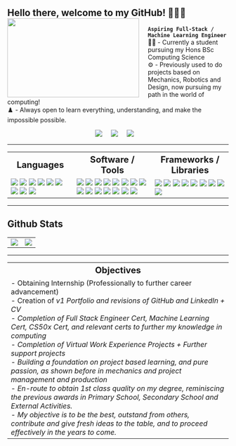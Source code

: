 ## Hello there, welcome to my GitHub! 👋👨‍🔧 <img align="left" style="margin-right: 20px;" width="300" height="180" src="https://github.com/user-attachments/assets/a8119d72-9aa8-4b0b-8822-81d734e5b0a9?raw=true"></a>

**`Aspiring Full-Stack / Machine Learning Engineer`** <br>
🧑‍🎓 - Currently a student pursuing my Hons BSc Computing Science <br>
⚙️ - Previously used to do projects based on Mechanics, Robotics and Design, now pursuing my path in the world of computing! <br>
♟️ - Always open to learn everything, understanding, and make the impossible possible. <br>


<p align="center">
  <a target="_blank"href="https://www.linkedin.com/in/mehedi-gazi/">
    <img src="https://img.shields.io/badge/LinkedIn-000000?style=for-the-badge&logo=portfolio" /></a>&nbsp;&nbsp;&nbsp;&nbsp;
  <a target="_blank"href="#"><img src="https://img.shields.io/badge/Portfolio-%23000000.svg?style=for-the-badge&logo=firefox&logoColor=#FF7139" /></a>&nbsp;&nbsp;&nbsp;&nbsp;
  <a href="mailto:xn.m2977@gmail.com?subject=Hello%20Ileri,%20From%20Github"><img src="https://img.shields.io/badge/Email-000000?style=for-the-badge&logo=gmail" /></a>&nbsp;&nbsp;&nbsp;&nbsp;
</p>




---
<div align="center">
  <table style="width:100%; table-layout: fixed; border-collapse: collapse;">
    <tr>
      <th style="text-align: center; font-size: 20px;">Languages</th>
      <th style="text-align: center; font-size: 20px;">Software / Tools</th>
      <th style="text-align: center; font-size: 20px;">Frameworks / Libraries</th>
    </tr>
    <tr>
      <td>
        <img src="https://img.shields.io/badge/Python-000000?style=for-the-badge&logo=python" <br>
        <img src="https://img.shields.io/badge/java-000000.svg?style=for-the-badge&logo=openjdk&logoColor=white" <br>
        <img src="https://img.shields.io/badge/php-000000.svg?style=for-the-badge&logo=php&logoColor=white" <br>
        <img src="https://img.shields.io/badge/html-000000.svg?style=for-the-badge&logo=html5&logoColor=white" <br>
        <img src="https://img.shields.io/badge/css-000000.svg?style=for-the-badge&logo=css3&logoColor=white" <br>
        <img src="https://img.shields.io/badge/c-000000.svg?style=for-the-badge&logo=c&logoColor=white" <br>
        <img src="https://img.shields.io/badge/SQL-000000?style=for-the-badge&logo=sqlite" <br>
        <img src="https://img.shields.io/badge/lua-000000.svg?style=for-the-badge&logo=lua&logoColor=white" <br>
        <img src="https://img.shields.io/badge/Bash-000000?style=for-the-badge&logo=gnubash" <br>
      </td>
      <td>
        <img src="https://img.shields.io/badge/Visual%20Studio%20Code%20(VSC)-000000?style=for-the-badge" <br>
        <img src="https://img.shields.io/badge/Git%20(Windows)-000000?style=for-the-badge&logo=gitforwindows" <br>
        <img src="https://img.shields.io/badge/Microsoft%20SQL%20Server-000000?style=for-the-badge&logo=microsoft%20sql%20server&logoColor=white">
        <img src="https://img.shields.io/badge/MySQL-000000?style=for-the-badge&logo=mysql" <br>
        <img src="https://img.shields.io/badge/Wireshark-000000?style=for-the-badge&logo=wireshark" <br>
        <img src="https://img.shields.io/badge/SolidWorks%202022-000000?style=for-the-badge&logo=dassaultsystemes" <br>
        <img src="https://img.shields.io/badge/Blender%20v4.0-000000?style=for-the-badge&logo=blender" <br>
        <img src="https://img.shields.io/badge/Codecademy-000000?style=for-the-badge&logo=codecademy&logoColor=white" <br>
        <img src="https://img.shields.io/badge/VirtualBox%20(Oracle)-000000?style=for-the-badge&logo=virtualbox" <br>
        <img src="https://img.shields.io/badge/Netbeans%20IDE-000000?style=for-the-badge&logo=apachenetbeanside" <br>
        <img src="https://img.shields.io/badge/XAMPP-000000?style=for-the-badge&logo=xampp" <br>
        <img src="https://img.shields.io/badge/Powershell%20%2F%20UNIX-000000?style=for-the-badge&logo=gnometerminal" <br>
        <img src="https://img.shields.io/badge/Ubuntu-000000?style=for-the-badge&logo=ubuntu&logoColor=white" <br>
        <img src="https://img.shields.io/badge/docker-000000.svg?style=for-the-badge&logo=docker&logoColor=white" <br>
        <img src="https://img.shields.io/badge/Windows%20Terminal-000000.svg?style=for-the-badge&logo=windows-terminal&logoColor=white">
      </td>
      <td>
        <img src="https://img.shields.io/badge/Matplotlib-000000.svg?style=for-the-badge&logo=Matplotlib&logoColor=white" <br>
        <img src="https://img.shields.io/badge/numpy-000000.svg?style=for-the-badge&logo=numpy&logoColor=white" <br>
        <img src="https://img.shields.io/badge/TailwindCSS-000000?style=for-the-badge&logo=tailwindcss" <br>
        <img src="https://img.shields.io/badge/Laravel%20%2B%20Herd-000000?style=for-the-badge&logo=laravel" <br>
        <img src="https://img.shields.io/badge/PyTest-000000?style=for-the-badge&logo=pytest" <br>
        <img src="https://img.shields.io/badge/JUnit-000000?style=for-the-badge&logo=junit5" <br>
        <img src="https://img.shields.io/badge/OpenSSL-000000?style=for-the-badge&logo=openssl" <br>
        <img src="https://img.shields.io/badge/MySQL-000000?style=for-the-badge&logo=mysql" <br>
        <img src="https://img.shields.io/badge/Jupyter%20Notebook-000000?style=for-the-badge&logo=jupyter" <br>
      </td>
    </tr>
  </table>
</div>


---
<div>
    <h2 align=left> Github Stats</h2>
</div>
<table>
    <tr>
        <td colspan="2" rowspan="2">
        <img src="https://github-readme-stats.vercel.app/api/top-langs/?username=mehedi-gazi&layout=compact&theme=great-gatsby">
        </td>
        <td colspan="2" rowspan="2">
        <img src="https://github-readme-stats.vercel.app/api?username=mehedi-gazi&theme=great-gatsby&show_icons=true">
        </td>
    </tr>
</table>


---
<div align="left">
  <table style="width:100%; table-layout: fixed; border-collapse: collapse;">
    <tr>
      <th style="text-align: center; font-size: 20px;">Objectives</th>
    </tr>
    <tr>
      <td>
        - Obtaining Internship (Professionally to further career advancement) <br>
        - Creation of <i>v1 Portfolio and revisions of GitHub and LinkedIn + CV<i> <br>
        - Completion of Full Stack Engineer Cert, Machine Learning Cert, CS50x Cert, and relevant certs to further my knowledge in computing <br>
        - Completion of Virtual Work Experience Projects + Further support projects <br>
        - Building a foundation on project based learning, and pure passion, as shown before in mechanics and project management and production <br>
        - En-route to obtain 1st class quality on my degree, reminiscing the previous awards in Primary School, Secondary School and External Activities. <br>
        - My objective is to be the best, outstand from others, contribute and give fresh ideas to the table, and to proceed effectively in the years to come. <br>
      </td>
    </tr>
  </table>
</div>
